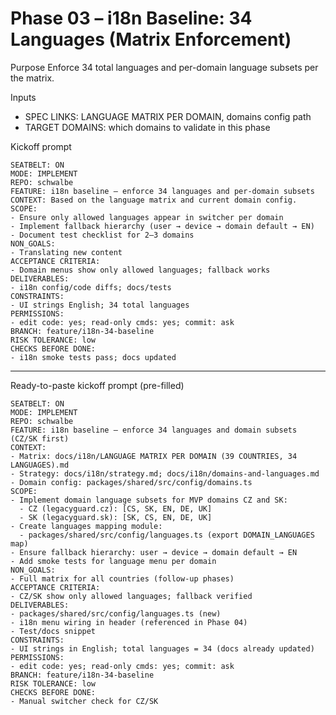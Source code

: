 # Phase 03 – i18n Baseline: 34 Languages (Matrix Enforcement)

Purpose
Enforce 34 total languages and per-domain language subsets per the matrix.

Inputs
- SPEC LINKS: LANGUAGE MATRIX PER DOMAIN, domains config path
- TARGET DOMAINS: which domains to validate in this phase

Kickoff prompt
```
SEATBELT: ON
MODE: IMPLEMENT
REPO: schwalbe
FEATURE: i18n baseline – enforce 34 languages and per-domain subsets
CONTEXT: Based on the language matrix and current domain config.
SCOPE:
- Ensure only allowed languages appear in switcher per domain
- Implement fallback hierarchy (user → device → domain default → EN)
- Document test checklist for 2–3 domains
NON_GOALS:
- Translating new content
ACCEPTANCE CRITERIA:
- Domain menus show only allowed languages; fallback works
DELIVERABLES:
- i18n config/code diffs; docs/tests
CONSTRAINTS:
- UI strings English; 34 total languages
PERMISSIONS:
- edit code: yes; read-only cmds: yes; commit: ask
BRANCH: feature/i18n-34-baseline
RISK TOLERANCE: low
CHECKS BEFORE DONE:
- i18n smoke tests pass; docs updated
```

---

Ready-to-paste kickoff prompt (pre-filled)
```
SEATBELT: ON
MODE: IMPLEMENT
REPO: schwalbe
FEATURE: i18n baseline – enforce 34 languages and domain subsets (CZ/SK first)
CONTEXT:
- Matrix: docs/i18n/LANGUAGE MATRIX PER DOMAIN (39 COUNTRIES, 34 LANGUAGES).md
- Strategy: docs/i18n/strategy.md; docs/i18n/domains-and-languages.md
- Domain config: packages/shared/src/config/domains.ts
SCOPE:
- Implement domain language subsets for MVP domains CZ and SK:
  - CZ (legacyguard.cz): [CS, SK, EN, DE, UK]
  - SK (legacyguard.sk): [SK, CS, EN, DE, UK]
- Create languages mapping module:
  - packages/shared/src/config/languages.ts (export DOMAIN_LANGUAGES map)
- Ensure fallback hierarchy: user → device → domain default → EN
- Add smoke tests for language menu per domain
NON_GOALS:
- Full matrix for all countries (follow-up phases)
ACCEPTANCE CRITERIA:
- CZ/SK show only allowed languages; fallback verified
DELIVERABLES:
- packages/shared/src/config/languages.ts (new)
- i18n menu wiring in header (referenced in Phase 04)
- Test/docs snippet
CONSTRAINTS:
- UI strings in English; total languages = 34 (docs already updated)
PERMISSIONS:
- edit code: yes; read-only cmds: yes; commit: ask
BRANCH: feature/i18n-34-baseline
RISK TOLERANCE: low
CHECKS BEFORE DONE:
- Manual switcher check for CZ/SK
```
